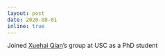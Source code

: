 ```yaml
---
layout: post
date: 2020-08-01
inline: true
---
```

Joined [Xuehai Qian](http://alchem.usc.edu/~xuehaiq/)’s group at USC as a PhD student 
